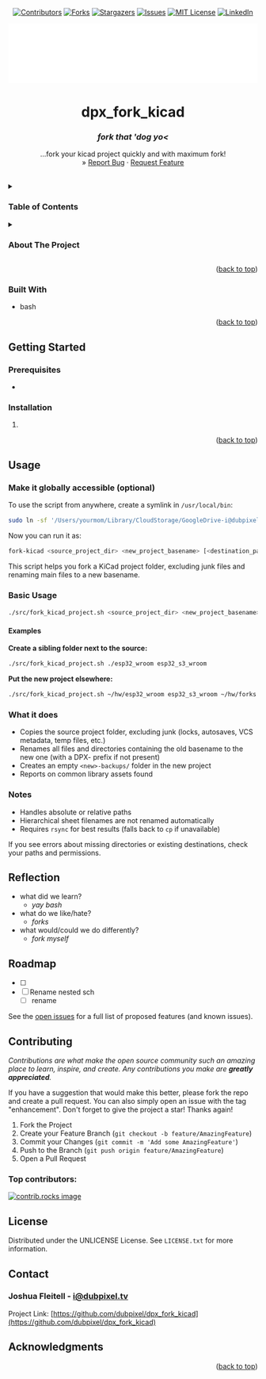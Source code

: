 <!-- Improved compatibility of back to top link: See: https://github.com/othneildrew/Best-README-Template/pull/73 -->
<a id="readme-top"></a>

<!--  *** Thanks for checking out the Best-README-Template. If you have a suggestion that would make this better, please fork the repo and create a pull request or simply open an issue with the tag "enhancement". Don't forget to give the project a star! Thanks again! Now go create something AMAZING! :D -->



<!-- /// d   u   b   p   i   x   e   l  ---  f   o   r   k   ////--v0.5.5 -->
<!--this has additionally been modifed by @dubpixel for hardware use -->
<!--search dpx_fork_kicad.. search & replace is COMMAND OPTION F -->

<!--this is the version for sofrware only-->
<!--todo add small product image thats not in a details tag -->
<!--igure out how to get the details tag to properly render in jekyll for gihub pages.-->



<!-- PROJECT SHIELDS -->
<!--
*** I'm using markdown "reference style" links for readability.
*** Reference links are enclosed in brackets [ ] instead of parentheses ( ).
*** See the bottom of this document for the declaration of the reference variables
*** for contributors-url, forks-url, etc. This is an optional, concise syntax you may use.
*** https://www.markdownguide.org/basic-syntax/#reference-style-links
***
-->
<div align="center">

[![Contributors][contributors-shield]][contributors-url]
[![Forks][forks-shield]][forks-url]
[![Stargazers][stars-shield]][stars-url]
[![Issues][issues-shield]][issues-url]
[![MIT License][license-shield]][license-url]
[![LinkedIn][linkedin-shield]][linkedin-url]
</div>
<!-- PROJECT LOGO -->
<div align="center">
  <a href="https://github.com/dubpixel/dpx_fork_kicad">
    <img src="images/logo.png" alt="Logo" height="120">
  </a>
<h1 align="center">dpx_fork_kicad</h1>
<h3 align="center"><i>fork that 'dog yo<</i></h3>
  <p align="center">
    ...fork your kicad project quickly and with maximum fork!
    <br />
     »  
     <a href="https://github.com/dubpixel/dpx_fork_kicad><strong>Project Here!</strong></a>
     »  
     <br />
    <a href="https://github.com/dubpixel/dpx_fork_kicad/issues/new?labels=bug&template=bug-report---.md">Report Bug</a>
    ·
    <a href="https://github.com/dubpixel/dpx_fork_kicad/issues/new?labels=enhancement&template=feature-request---.md">Request Feature</a>
    </p>
</div>
   <br />
<!-- TABLE OF CONTENTS -->
<details>
  <summary><h3>Table of Contents</h3></summary>
<ol>
    <li>
      <a href="#about-the-project">About The Project</a>
      <ul>
        <li><a href="#built-with">Built With</a></li>
      </ul>
    </li>
    <li>
      <a href="#getting-started">Getting Started</a>
      <ul>
        <li><a href="#prerequisites">Prerequisites</a></li>
        <li><a href="#installation">Installation</a></li>
      </ul>
    </li>
    <li><a href="#usage">Usage</a></li>    
    <li><a href="#reflection">Reflection</a></li>
    <li><a href="#roadmap">Roadmap</a></li>
    <li><a href="#contributing">Contributing</a></li>
    <li><a href="#license">License</a></li>
    <li><a href="#contact">Contact</a></li>
    <li><a href="#acknowledgments">Acknowledgments</a></li>
</ol>
</details>
<!-- ABOUT THE PROJECT -->
<details>
<summary><h3>About The Project</h3></summary>
fork your forking for with maximum fork with kicad fork forkity fork forking FORK
</br>

*author(s): // www.dubpixel.tv  - i@dubpixel.tv* 
</br>
<h3>Images</h3>

### FRONT
![FRONT][product-front]
</details>
<p align="right">(<a href="#readme-top">back to top</a>)</p>

### Built With 
 
 * bash

<!--
 * [![KiCad][KiCad.org]][KiCad-url]
 * [![Fusion360][Fusion-360]][Autodesk-url]
 * [![FastLed][FastLed.io]][FastLed-url]
 * [![Fusion360][Fusion-360]][Autodesk-url]
 * [![Next][Next.js]][Next-url]
 * [![React][React.js]][React-url]
 * [![Vue][Vue.js]][Vue-url]
 * [![Angular][Angular.io]][Angular-url]
 * [![Svelte][Svelte.dev]][Svelte-url]
 * [![Laravel][Laravel.com]][Laravel-url]
 * [![Bootstrap][Bootstrap.com]][Bootstrap-url]
 * [![JQuery][JQuery.com]][JQuery-url]
 
-->
<p align="right">(<a href="#readme-top">back to top</a>)</p>
<!-- GETTING STARTED -->

## Getting Started

  ### Prerequisites
  * 
  ### Installation

  1. 

<p align="right">(<a href="#readme-top">back to top</a>)</p>

<!-- USAGE EXAMPLES -->
## Usage

### Make it globally accessible (optional)
To use the script from anywhere, create a symlink in `/usr/local/bin`:

```bash
sudo ln -sf '/Users/yourmom/Library/CloudStorage/GoogleDrive-i@dubpixel.tv/My Drive/_.DUBPIXEL/_...CIRCUIT_PROJECTS/DPX_FORK_KICAD/src/fork_kicad_project.sh' /usr/local/bin/fork-kicad
```

Now you can run it as:
```bash
fork-kicad <source_project_dir> <new_project_basename> [<destination_parent_dir>]
```

This script helps you fork a KiCad project folder, excluding junk files and renaming main files to a new basename.

### Basic Usage

```bash
./src/fork_kicad_project.sh <source_project_dir> <new_project_basename> [<destination_parent_dir>]
```

#### Examples

**Create a sibling folder next to the source:**
```bash
./src/fork_kicad_project.sh ./esp32_wroom esp32_s3_wroom
```

**Put the new project elsewhere:**
```bash
./src/fork_kicad_project.sh ~/hw/esp32_wroom esp32_s3_wroom ~/hw/forks
```

### What it does
- Copies the source project folder, excluding junk (locks, autosaves, VCS metadata, temp files, etc.)
- Renames all files and directories containing the old basename to the new one (with a DPX- prefix if not present)
- Creates an empty `<new>-backups/` folder in the new project
- Reports on common library assets found

### Notes
- Handles absolute or relative paths
- Hierarchical sheet filenames are not renamed automatically
- Requires `rsync` for best results (falls back to `cp` if unavailable)

If you see errors about missing directories or existing destinations, check your paths and permissions.
<!-- REFLECTION -->
## Reflection

* what did we learn? 
  - _yay bash_
* what do we like/hate?
  - _forks_
* what would/could we do differently?
  - _fork myself_
  <!-- ROADMAP -->
## Roadmap

- [ ] 
- [ ] Rename nested sch 
    - [ ] rename 

See the [open issues](https://github.com/dubpixel/dpx_fork_kicad/issues) for a full list of proposed features (and known issues).

<!-- CONTRIBUTING -->
## Contributing

_Contributions are what make the open source community such an amazing place to learn, inspire, and create. Any contributions you make are **greatly appreciated**._

If you have a suggestion that would make this better, please fork the repo and create a pull request. You can also simply open an issue with the tag "enhancement".
Don't forget to give the project a star! Thanks again!

1. Fork the Project
2. Create your Feature Branch (`git checkout -b feature/AmazingFeature`)
3. Commit your Changes (`git commit -m 'Add some AmazingFeature'`)
4. Push to the Branch (`git push origin feature/AmazingFeature`)
5. Open a Pull Request

### Top contributors:
<a href="https://github.com/dubpixel/dpx_fork_kicad/graphs/contributors">
  <img src="https://contrib.rocks/image?repo=dubpixel/dpx_fork_kicad" alt="contrib.rocks image" />
</a>

<!-- LICENSE -->
## License

  Distributed under the UNLICENSE License. See `LICENSE.txt` for more information.
<!-- CONTACT -->
## Contact

  ### Joshua Fleitell - i@dubpixel.tv

  Project Link: [https://github.com/dubpixel/dpx_fork_kicad](https://github.com/dubpixel/dpx_fork_kicad)

<!-- ACKNOWLEDGMENTS -->
## Acknowledgments

<!--
  * [ ]() - the best !
-->

<p align="right">(<a href="#readme-top">back to top</a>)</p>

<!-- MARKDOWN LINKS & IMAGES -->
<!-- https://www.markdownguide.org/basic-syntax/#reference-style-links -->
[contributors-shield]: https://img.shields.io/github/contributors/dubpixel/dpx_fork_kicad.svg?style=flat-square
[contributors-url]: https://github.com/dubpixel/dpx_fork_kicad/graphs/contributors
[forks-shield]: https://img.shields.io/github/forks/gdubpixel/dpx_fork_kicad.svg?style=flat-square
[forks-url]: https://github.com/dubpixel/dpx_fork_kicad/network/members
[stars-shield]: https://img.shields.io/github/stars/dubpixel/dpx_fork_kicad.svg?style=flat-square
[stars-url]: https://github.com/dubpixel/dpx_fork_kicad/stargazers
[issues-shield]: https://img.shields.io/github/issues/dubpixel/dpx_fork_kicad.svg?style=flat-square
[issues-url]: https://github.com/dubpixel/dpx_fork_kicad/issues
[license-shield]: https://img.shields.io/github/license/dubpixel/dpx_fork_kicad.svg?style=flat-square
[license-url]: https://github.com/dubpixel/dpx_fork_kicad/blob/main/LICENSE.txt
[linkedin-shield]: https://img.shields.io/badge/-LinkedIn-black.svg?style=flat-square&logo=linkedin&colorB=555
[linkedin-url]: https://linkedin.com/in/jfleitell
[product-front]: images/front.png
[product-rear]: images/rear.png
[product-front-rendering]: images/front_render.png
[product-rear-rendering]: images/rear_render.png
[product-pcbFront]: images/pcb_front.png
[product-pcbRear]: images/pcb_rear.png
[Next.js]: https://img.shields.io/badge/next.js-000000?style=for-the-badge&logo=nextdotjs&logoColor=white
[Next-url]: https://nextjs.org/
[React.js]: https://img.shields.io/badge/React-20232A?style=for-the-badge&logo=react&logoColor=61DAFB
[React-url]: https://reactjs.org/
[Vue.js]: https://img.shields.io/badge/Vue.js-35495E?style=for-the-badge&logo=vuedotjs&logoColor=4FC08D
[Vue-url]: https://vuejs.org/
[Angular.io]: https://img.shields.io/badge/Angular-DD0031?style=for-the-badge&logo=angular&logoColor=white
[Angular-url]: https://angular.io/
[Svelte.dev]: https://img.shields.io/badge/Svelte-4A4A55?style=for-the-badge&logo=svelte&logoColor=FF3E00
[Svelte-url]: https://svelte.dev/
[Laravel.com]: https://img.shields.io/badge/Laravel-FF2D20?style=for-the-badge&logo=laravel&logoColor=white
[Laravel-url]: https://laravel.com
[Bootstrap.com]: https://img.shields.io/badge/Bootstrap-563D7C?style=for-the-badge&logo=bootstrap&logoColor=white
[Bootstrap-url]: https://getbootstrap.com
[JQuery.com]: https://img.shields.io/badge/jQuery-0769AD?style=for-the-badge&logo=jquery&logoColor=white
[JQuery-url]: https://jquery.com 
[KiCad.org]: https://img.shields.io/badge/KiCad-v8.0.6-blue
[KiCad-url]: https://kicad.org 
[Fusion-360]: https://img.shields.io/badge/Fusion360-v4.2.0-green
[Autodesk-url]: https://autodesk.com 
[FastLed.io]: https://img.shields.io/badge/FastLED-v3.9.9-red
[FastLed-url]: https://fastled.io 
